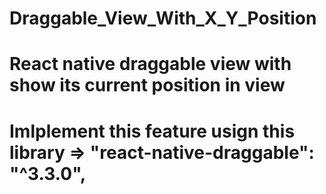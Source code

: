 # Draggable_View_With_X_Y_Position

# React native draggable view with show its current position in view
# Imlplement this feature usign this library => "react-native-draggable": "^3.3.0",

